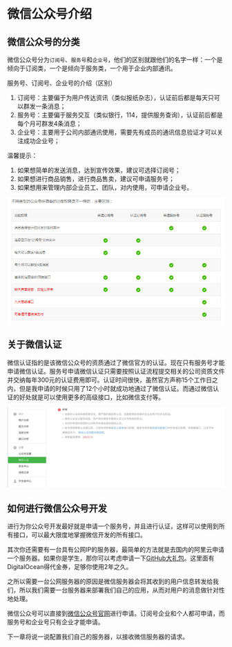 # 微信公众号介绍

## 微信公众号的分类

微信公众号分为`订阅号`、`服务号`和`企业号`，他们的区别就跟他们的名字一样：一个是倾向于订阅类，一个是倾向于服务类，一个用于企业内部通讯。

服务号、订阅号、企业号的介绍（区别）    
1. 订阅号：主要偏于为用户传达资讯（类似报纸杂志），认证前后都是每天只可以群发一条消息；   
2. 服务号：主要偏于服务交互（类似银行，114，提供服务查询），认证前后都是每个月可群发4条消息；   
3. 企业号：主要用于公司内部通讯使用，需要先有成员的通讯信息验证才可以关注成功企业号；   

温馨提示：   
1. 如果想简单的发送消息，达到宣传效果，建议可选择订阅号；   
2. 如果想进行商品销售，进行商品售卖，建议可申请服务号；   
3. 如果想用来管理内部企业员工、团队，对内使用，可申请企业号。   

![](../img/00/type.jpg) 

## 关于微信认证

微信认证指的是该微信公众号的资质通过了微信官方的认证。现在只有服务号才能申请微信认证。服务号申请微信认证只需要按照认证流程提交相关的公司资质文件并交纳每年300元的认证费用即可。认证时间很快，虽然官方声称15个工作日之内，但是我申请的时候只用了12个小时就成功地通过了微信认证。而通过微信认证的好处就是可以使用更多的高级接口，比如微信支付等。

![](../img/00/wechat_autho.png)

## 如何进行微信公众号开发

进行为你公众号开发最好就是申请一个服务号，并且进行认证，这样可以使用到所有接口，可以最大限度地掌握微信开发的所有接口。

其次你还需要有一台具有公网IP的服务器，最简单的方法就是去国内的阿里云申请一个服务器。如果你是学生，那你可以考虑申请一下[GitHub大礼包](http://frontseat.io/t/github/219)。这里面有DigitalOcean得代金券，足够你使用2年之久。

之所以需要一台公网服务器的原因是微信服务器会将其收到的用户信息转发给我们，所以我们需要一台服务器来部署我们自己的应用，从而对用户的消息做针对性地处理。

微信公众号可以直接到[微信公众号官网](https://mp.weixin.qq.com/)进行申请。订阅号企业和个人都可申请，而服务号和企业号只有企业才能申请。

下一章将说一说配置我们自己的服务器，以接收微信服务器的请求。
